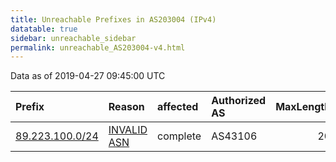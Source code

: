 ```yaml
---
title: Unreachable Prefixes in AS203004 (IPv4)
datatable: true
sidebar: unreachable_sidebar
permalink: unreachable_AS203004-v4.html
---
```


Data as of 2019-04-27 09:45:00 UTC


<div class="datatable-begin"></div>

| Prefix                                                   | Reason                                                                                                  | affected   | Authorized AS   |   MaxLength | Anchor                                         |   unreachable /24s |
|:---------------------------------------------------------|:--------------------------------------------------------------------------------------------------------|:-----------|:----------------|------------:|:-----------------------------------------------|-------------------:|
| [89.223.100.0/24](https://stat.ripe.net/89.223.100.0/24) | [INVALID ASN](https://rpki-validator.ripe.net/announcement-preview?asn=AS203004&prefix=89.223.100.0/24) | complete   | AS43106         |          20 | [RIPE](unreachable_RIPE_NCC_RPKI_Root-v4.html) |                  1 |

<div class="datatable-end"></div>